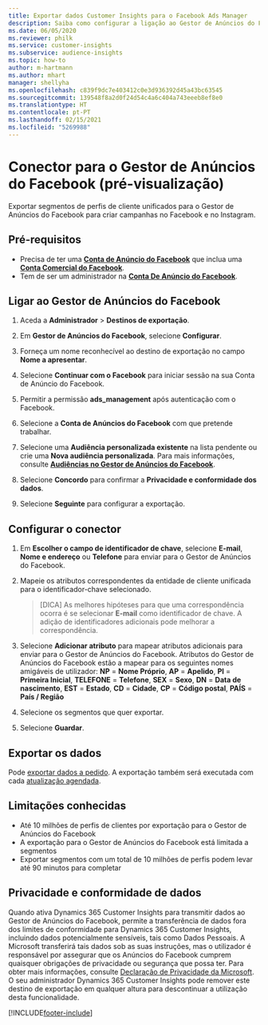```yaml
---
title: Exportar dados Customer Insights para o Facebook Ads Manager
description: Saiba como configurar a ligação ao Gestor de Anúncios do Facebook.
ms.date: 06/05/2020
ms.reviewer: philk
ms.service: customer-insights
ms.subservice: audience-insights
ms.topic: how-to
author: m-hartmann
ms.author: mhart
manager: shellyha
ms.openlocfilehash: c839f9dc7e403412c0e3d936392d45a43bc63545
ms.sourcegitcommit: 139548f8a2d0f24d54c4a6c404a743eeeb8ef8e0
ms.translationtype: HT
ms.contentlocale: pt-PT
ms.lasthandoff: 02/15/2021
ms.locfileid: "5269988"
---
```

# <a name="connector-for-facebook-ads-manager-preview"></a>Conector para o Gestor de Anúncios do Facebook (pré-visualização)

Exportar segmentos de perfis de cliente unificados para o Gestor de Anúncios do Facebook para criar campanhas no Facebook e no Instagram.

## <a name="prerequisites"></a>Pré-requisitos

- Precisa de ter uma [**Conta de Anúncio do Facebook**](https://www.facebook.com/business/learn/lessons/step-by-step-ads-manager-account) que inclua uma [**Conta Comercial do Facebook**](https://business.facebook.com/).
- Tem de ser um administrador na [**Conta De Anúncio do Facebook**](https://www.facebook.com/business/learn/lessons/step-by-step-ads-manager-account).

## <a name="connect-to-facebook-ads-manager"></a>Ligar ao Gestor de Anúncios do Facebook

1. Aceda a **Administrador** > **Destinos de exportação**.

1. Em **Gestor de Anúncios do Facebook**, selecione **Configurar**.

1. Forneça um nome reconhecível ao destino de exportação no campo **Nome a apresentar**.

1. Selecione **Continuar com o Facebook** para iniciar sessão na sua Conta de Anúncio do Facebook.

1. Permitir a permissão **ads_management** após autenticação com o Facebook.

1. Selecione a **Conta de Anúncios do Facebook** com que pretende trabalhar.

1. Selecione uma **Audiência personalizada existente** na lista pendente ou crie uma **Nova audiência personalizada**. Para mais informações, consulte [**Audiências no Gestor de Anúncios do Facebook**](https://www.facebook.com/business/help/744354708981227?id=2469097953376494).

1. Selecione **Concordo** para confirmar a **Privacidade e conformidade dos dados**.

1. Selecione **Seguinte** para configurar a exportação.

## <a name="configure-the-connector"></a>Configurar o conector

1. Em **Escolher o campo de identificador de chave**, selecione **E-mail**, **Nome e endereço** ou **Telefone** para enviar para o Gestor de Anúncios do Facebook.

1. Mapeie os atributos correspondentes da entidade de cliente unificada para o identificador-chave selecionado.
   > [DICA] As melhores hipóteses para que uma correspondência ocorra é se selecionar **E-mail** como identificador de chave. A adição de identificadores adicionais pode melhorar a correspondência.

1. Selecione **Adicionar atributo** para mapear atributos adicionais para enviar para o Gestor de Anúncios do Facebook. Atributos do Gestor de Anúncios do Facebook estão a mapear para os seguintes nomes amigáveis de utilizador: **NP** = **Nome Próprio**, **AP** = **Apelido**, **PI** = **Primeira Inicial**, **TELEFONE** = **Telefone**, **SEX** = **Sexo**, **DN** = **Data de nascimento**, **EST** = **Estado**, **CD** = **Cidade**, **CP** = **Código postal**, **PAÍS** = **País / Região**

1. Selecione os segmentos que quer exportar.

1. Selecione **Guardar**.

## <a name="export-the-data"></a>Exportar os dados

Pode [exportar dados a pedido](export-destinations.md). A exportação também será executada com cada [atualização agendada](system.md#schedule-tab).

## <a name="known-limitations"></a>Limitações conhecidas

- Até 10 milhões de perfis de clientes por exportação para o Gestor de Anúncios do Facebook 
- A exportação para o Gestor de Anúncios do Facebook está limitada a segmentos
- Exportar segmentos com um total de 10 milhões de perfis podem levar até 90 minutos para completar

## <a name="data-privacy-and-compliance"></a>Privacidade e conformidade de dados

Quando ativa Dynamics 365 Customer Insights para transmitir dados ao Gestor de Anúncios do Facebook, permite a transferência de dados fora dos limites de conformidade para Dynamics 365 Customer Insights, incluindo dados potencialmente sensíveis, tais como Dados Pessoais. A Microsoft transferirá tais dados sob as suas instruções, mas o utilizador é responsável por assegurar que os Anúncios do Facebook cumprem quaisquer obrigações de privacidade ou segurança que possa ter. Para obter mais informações, consulte [Declaração de Privacidade da Microsoft](https://go.microsoft.com/fwlink/?linkid=396732).
O seu administrador Dynamics 365 Customer Insights pode remover este destino de exportação em qualquer altura para descontinuar a utilização desta funcionalidade.


[!INCLUDE[footer-include](../includes/footer-banner.md)]